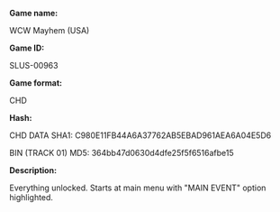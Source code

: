 **Game name:**

WCW Mayhem (USA)

**Game ID:**

SLUS-00963

**Game format:**

CHD

**Hash:**

CHD DATA SHA1: C980E11FB44A6A37762AB5EBAD961AEA6A04E5D6

BIN (TRACK 01) MD5: 364bb47d0630d4dfe25f5f6516afbe15

**Description:**

Everything unlocked. Starts at main menu with "MAIN EVENT" option highlighted.